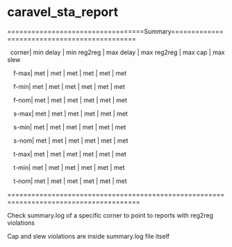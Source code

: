 # caravel\_sta\_report

==================================Summary=============================================

` `corner| 	min delay |  min reg2reg |	max delay |  max reg2reg |  	max cap | 	max slew

`  `f-max|        met |      	met |      	met |      	met |      	met |      	met

`  `f-min|       met |      	met |      	met |      	met |      	met |      	met

`  `f-nom|       	met |      	met |      	met |      	met |      	met |      	met

`  `s-max|       	met |      	met |      	met |      	met |      	met |      	met

`  `s-min|       	met |      	met |      	met |      	met |      	met |      	met

`  `s-nom|       	met |      	met |      	met |      	met |      	met |      	met

`  `t-max|       	met |      	met |      	met |      	met |      	met |      	met

`  `t-min|       	met |      	met |      	met |      	met |      	met |      	met

`  `t-nom|       	met |      	met |      	met |      	met |      	met |      	met

\=======================================================================================

Check summary.log of a specific corner to point to reports with reg2reg violations

Cap and slew violations are inside summary.log file itself
